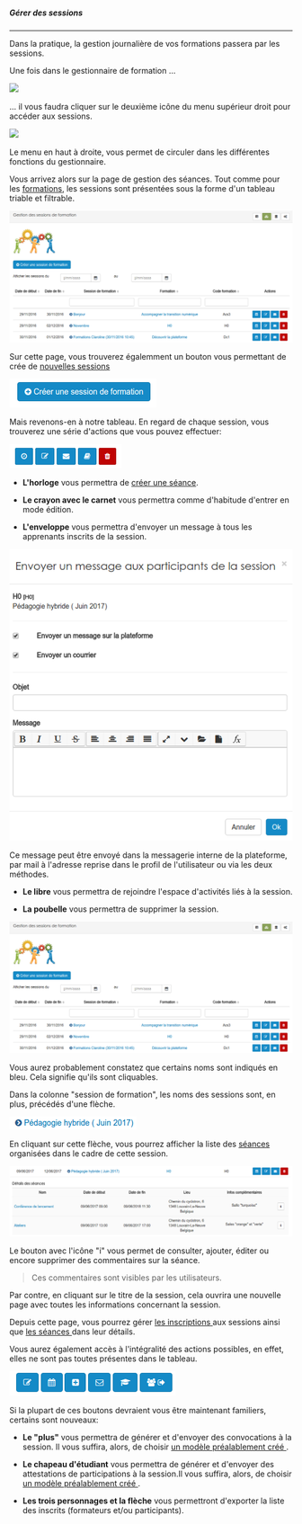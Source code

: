##### Gérer des sessions
---
Dans la pratique, la gestion journalière de  vos formations passera par les sessions. 

Une fois dans le gestionnaire de formation ...

![](images/cursus-fig23.png)

... il vous faudra cliquer sur le deuxième icône du menu supérieur droit pour accéder aux sessions. 

![](images/cursus-fig25.png)

Le menu en haut à droite, vous permet de circuler dans les différentes fonctions du gestionnaire.

Vous arrivez alors sur la page de gestion des séances. Tout comme pour les [formations](admin-trainings.md), les sessions sont présentées sous la forme d'un tableau triable et filtrable.

![](images/cursus-fig64.png)

Sur cette page, vous trouverez égalemment un bouton vous permettant de crée de [nouvelles sessions](create-sessions.md)

![](images/cursus-fig66.png)

Mais revenons-en à notre tableau. En regard de chaque session, vous trouverez une série d'actions que vous pouvez effectuer:

![](images/cursus-fig67.png)

* **L'horloge** vous permettra de [créer une séance](create-sessions-events.md).

* **Le crayon avec le carnet** vous permettra comme d'habitude d'entrer en mode édition.

* **L'enveloppe** vous permettra d'envoyer un message à tous les apprenants inscrits de la session.

![](images/cursus-fig70.png)

Ce message peut être envoyé dans la messagerie interne de la plateforme, par mail à l'adresse reprise dans le profil de l'utilisateur ou via les deux méthodes. 


* **Le libre** vous permettra de rejoindre l'espace d'activités liés à la session.

* **La poubelle** vous permettra de supprimer la session.

![](images/cursus-fig64.png)

Vous aurez probablement constatez que certains noms sont indiqués en bleu. Cela signifie qu'ils sont cliquables.

Dans la colonne "session de formation", les noms des sessions sont, en plus, précédés d'une flèche.

![](images/cursus-fig69.png)

En cliquant sur cette flèche, vous pourrez afficher la liste des [séances ](admin-sessions-events.md)organisées dans le cadre de cette session. 

![](images/cursus-fig68.png)

Le bouton avec l'icône "i" vous permet de consulter, ajouter, éditer ou encore supprimer des commentaires sur la séance.

>Ces commentaires sont visibles par les utilisateurs. 

Par contre, en cliquant sur le titre de la session, cela ouvrira une nouvelle page avec toutes les informations concernant la session.

Depuis cette page, vous pourrez gérer [les inscriptions ](admin-inscriptions.md) aux sessions ainsi que [les séances ](admin-sessions-events.md) dans leur détails.

Vous aurez également accès à l'intégralité des actions possibles, en effet, elles ne sont pas toutes présentes dans le tableau.

![](images/cursus-fig71.png)

Si la plupart de ces boutons devraient vous être maintenant familiers, certains sont nouveaux:

* **Le "plus"** vous permettra de générer et d'envoyer des convocations à la session. Il vous suffira, alors, de choisir [un modèle préalablement créé ](models-config.md).

* **Le chapeau d'étudiant** vous permettra de générer et d'envoyer des attestations de participations à la session.Il vous suffira, alors, de choisir [un modèle préalablement créé ](models-config.md).


* **Les trois personnages et la flèche** vous permettront d'exporter la liste des inscrits (formateurs et/ou participants).


    
